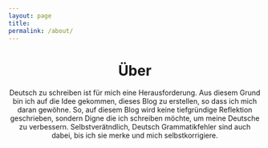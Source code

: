 ```yaml
---
layout: page
title: 
permalink: /about/
---
```




<!-- <p align="center">
<img src="https://avatars0.githubusercontent.com/u/72214216?s=400&u=06da18414a334c7527010b46cdf7f0fe7945f894&v=4">
</p> -->


<!-- <center>IT Umschuler bei Damago.GmbH</center> -->

# <center>Über</center> 
<center>Deutsch zu schreiben ist für mich eine Herausforderung. Aus diesem Grund bin ich auf die Idee gekommen, dieses Blog zu erstellen, so dass ich mich daran gewöhne. So, auf diesem Blog wird keine tiefgründige Reflektion geschrieben, sondern Digne die ich schreiben möchte, um meine Deutsche zu verbessern. Selbstverätndlich, Deutsch Grammatikfehler sind auch dabei, bis ich sie merke und mich selbstkorrigiere.</center>

<!-- <center><a href="https:mehrapi.github.io">Zurück zur Haupt-Webseite</a></center> -->

<!-- ### My hobbies -->

<!-- <center>Bloging, Reading, Biking, Dancing, Volleyball</center> -->

<!-- ### Websites -->
<center><a href=""></a></center>


<!-- ### Life motto -->

<!-- <center><i>Take the risks or lose the chance</i></center> -->	
<!-- <center><a href="">- -</a></center> -->


